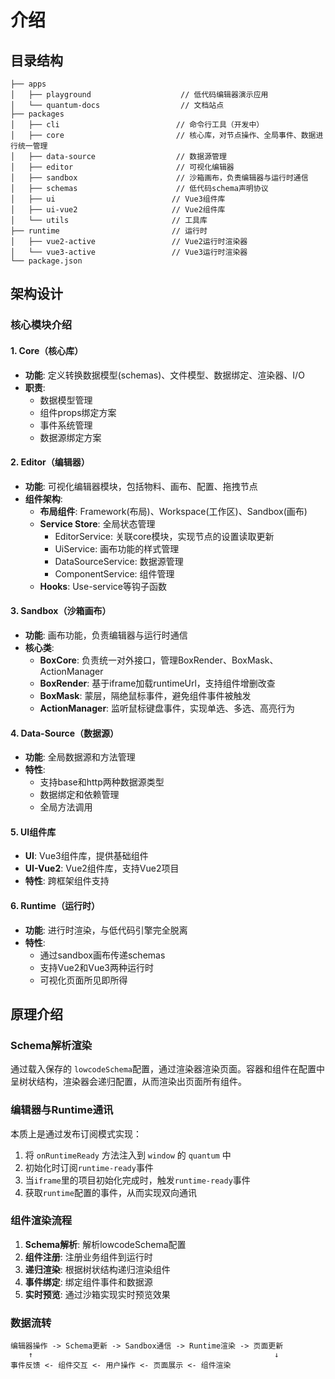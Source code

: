 # 介绍

## 目录结构
```
├── apps
│   ├── playground                    // 低代码编辑器演示应用
│   └── quantum-docs                  // 文档站点
├── packages
│   ├── cli                          // 命令行工具（开发中）
│   ├── core                         // 核心库，对节点操作、全局事件、数据进行统一管理
│   ├── data-source                  // 数据源管理
│   ├── editor                       // 可视化编辑器
│   ├── sandbox                      // 沙箱画布，负责编辑器与运行时通信
│   ├── schemas                      // 低代码schema声明协议
│   ├── ui                          // Vue3组件库
│   ├── ui-vue2                     // Vue2组件库
│   └── utils                       // 工具库
├── runtime                         // 运行时
│   ├── vue2-active                 // Vue2运行时渲染器
│   └── vue3-active                 // Vue3运行时渲染器
└── package.json
```

## 架构设计

### 核心模块介绍

#### 1. Core（核心库）
- **功能**: 定义转换数据模型(schemas)、文件模型、数据绑定、渲染器、I/O
- **职责**: 
  - 数据模型管理
  - 组件props绑定方案
  - 事件系统管理
  - 数据源绑定方案

#### 2. Editor（编辑器）
- **功能**: 可视化编辑器模块，包括物料、画布、配置、拖拽节点
- **组件架构**:
  - **布局组件**: Framework(布局)、Workspace(工作区)、Sandbox(画布)
  - **Service Store**: 全局状态管理
    - EditorService: 关联core模块，实现节点的设置读取更新
    - UiService: 画布功能的样式管理
    - DataSourceService: 数据源管理
    - ComponentService: 组件管理
  - **Hooks**: Use-service等钩子函数

#### 3. Sandbox（沙箱画布）
- **功能**: 画布功能，负责编辑器与运行时通信
- **核心类**:
  - **BoxCore**: 负责统一对外接口，管理BoxRender、BoxMask、ActionManager
  - **BoxRender**: 基于iframe加载runtimeUrl，支持组件增删改查
  - **BoxMask**: 蒙层，隔绝鼠标事件，避免组件事件被触发
  - **ActionManager**: 监听鼠标键盘事件，实现单选、多选、高亮行为

#### 4. Data-Source（数据源）
- **功能**: 全局数据源和方法管理
- **特性**:
  - 支持base和http两种数据源类型
  - 数据绑定和依赖管理
  - 全局方法调用

#### 5. UI组件库
- **UI**: Vue3组件库，提供基础组件
- **UI-Vue2**: Vue2组件库，支持Vue2项目
- **特性**: 跨框架组件支持

#### 6. Runtime（运行时）
- **功能**: 进行时渲染，与低代码引擎完全脱离
- **特性**:
  - 通过sandbox画布传递schemas
  - 支持Vue2和Vue3两种运行时
  - 可视化页面所见即所得

## 原理介绍

### Schema解析渲染
通过载入保存的 `lowcodeSchema`配置，通过渲染器渲染页面。容器和组件在配置中呈树状结构，渲染器会递归配置，从而渲染出页面所有组件。

### 编辑器与Runtime通讯
本质上是通过发布订阅模式实现：
1. 将 `onRuntimeReady` 方法注入到 `window` 的 `quantum` 中
2. 初始化时订阅`runtime-ready`事件
3. 当`iframe`里的项目初始化完成时，触发`runtime-ready`事件
4. 获取`runtime`配置的事件，从而实现双向通讯

### 组件渲染流程
1. **Schema解析**: 解析lowcodeSchema配置
2. **组件注册**: 注册业务组件到运行时
3. **递归渲染**: 根据树状结构递归渲染组件
4. **事件绑定**: 绑定组件事件和数据源
5. **实时预览**: 通过沙箱实现实时预览效果

### 数据流转
```
编辑器操作 -> Schema更新 -> Sandbox通信 -> Runtime渲染 -> 页面更新
    ↑                                                      ↓
事件反馈 <- 组件交互 <- 用户操作 <- 页面展示 <- 组件渲染
```
